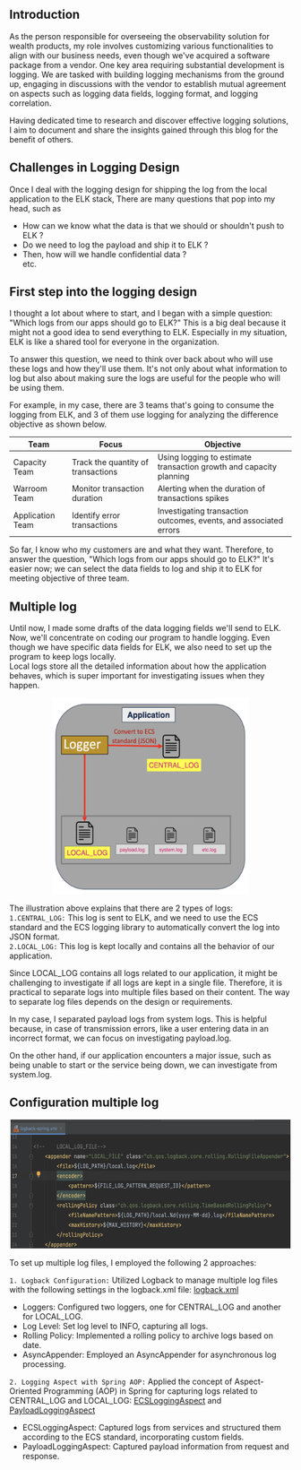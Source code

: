 ## Introduction
As the person responsible for overseeing the observability solution for wealth products, my role involves customizing various functionalities to align with our business needs, even though we've acquired a software package from a vendor. One key area requiring substantial development is logging. We are tasked with building logging mechanisms from the ground up, engaging in discussions with the vendor to establish mutual agreement on aspects such as logging data fields, logging format, and logging correlation. 

Having dedicated time to research and discover effective logging solutions, I aim to document and share the insights gained through this blog for the benefit of others.

## Challenges in Logging Design 
Once I deal with the logging design for shipping the log from the local application to the ELK stack, There are many questions that pop into my head, such as
* How can we know what the data is that we should or shouldn't push to ELK ?
* Do we need to log the payload and ship it to ELK ?
* Then, how will we handle confidential data ?\
etc.

## First step into the logging design
I thought a lot about where to start, and I began with a simple question: "Which logs from our apps should go to ELK?" This is a big deal because it might not a good idea to send everything to ELK. Especially in my situation, ELK is like a shared tool for everyone in the organization.

To answer this question, we need to think over back about who will use these logs and how they'll use them. It's not only about what information to log but also about making sure the logs are useful for the people who will be using them.

For example, in my case, there are 3 teams that's going to consume the logging from ELK, and 3 of them use logging for analyzing the difference objective as shown below.


| Team            | Focus                                      | Objective                                               |
|-----------------|--------------------------------------------|---------------------------------------------------------|
| Capacity Team   | Track the quantity of transactions          | Using logging to estimate transaction growth and capacity planning  |
| Warroom Team    | Monitor transaction duration               | Alerting when the duration of transactions spikes        |
| Application Team| Identify error transactions                 | Investigating transaction outcomes, events, and associated errors |


So far, I know who my customers are and what they want. Therefore, to answer the question, "Which logs from our apps should go to ELK?" It's easier now; we can select the data fields to log and ship it to ELK for meeting objective of three team.

## Multiple log
Until now, I made some drafts of the data logging fields we'll send to ELK. Now, we'll concentrate on coding our program to handle logging. Even though we have specific data fields for ELK, we also need to set up the program to keep logs locally.\
Local logs store all the detailed information about how the application behaves, which is super important for investigating issues when they happen.

<p align="center">
  <img src="images/multiple-log.png" alt="image description" width="350" height="350">
</p>

The illustration above explains that there are 2 types of logs:\
`1.CENTRAL_LOG:` This log is sent to ELK, and we need to use the ECS standard and the ECS logging library to automatically convert the log into JSON format.\
`2.LOCAL_LOG:` This log is kept locally and contains all the behavior of our application.

Since LOCAL_LOG contains all logs related to our application, it might be challenging to investigate if all logs are kept in a single file. Therefore, it is practical to separate logs into multiple files based on their content. The way to separate log files depends on the design or requirements.

In my case, I separated payload logs from system logs. This is helpful because, in case of transmission errors, like a user entering data in an incorrect format, we can focus on investigating payload.log.

On the other hand, if our application encounters a major issue, such as being unable to start or the service being down, we can investigate from system.log.


## Configuration multiple log 

<p align="center">
  <img src="images/logback-example.png" alt="image description" width="500" height="230">
</p>
To set up multiple log files, I employed the following 2 approaches:

`1. Logback Configuration:` Utilized Logback to manage multiple log files with the following settings in the logback.xml file:
[logback.xml](https://github.com/santipabWannakiri/spring-boot-multiple-log-aop/blob/main/src/main/resources/logback-spring.xml)
* Loggers: Configured two loggers, one for CENTRAL_LOG and another for LOCAL_LOG.
* Log Level: Set log level to INFO, capturing all logs.
* Rolling Policy: Implemented a rolling policy to archive logs based on date.
* AsyncAppender: Employed an AsyncAppender for asynchronous log processing.
  
`2. Logging Aspect with Spring AOP:` Applied the concept of Aspect-Oriented Programming (AOP) in Spring for capturing logs related to CENTRAL_LOG and LOCAL_LOG: [ECSLoggingAspect](https://github.com/santipabWannakiri/spring-boot-multiple-log-aop/blob/main/src/main/java/com/multiple/log/aop/configuration/ECSLoggingAspect.java)
    and    [PayloadLoggingAspect](https://github.com/santipabWannakiri/spring-boot-multiple-log-aop/blob/main/src/main/java/com/multiple/log/aop/configuration/PayloadLoggingAspect.java)
* ECSLoggingAspect: Captured logs from services and structured them according to the ECS standard, incorporating custom fields.
* PayloadLoggingAspect: Captured payload information from request and response.

